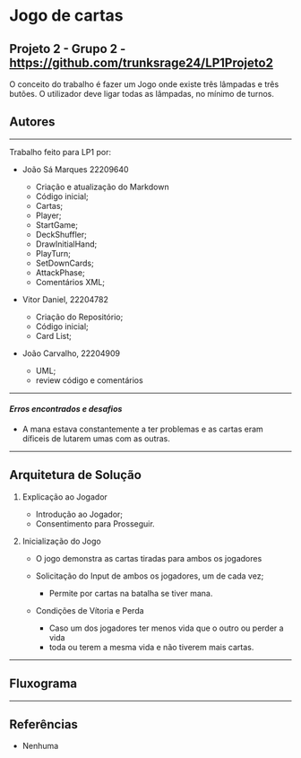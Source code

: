 # Jogo de cartas
## Projeto 2 - Grupo 2 - https://github.com/trunksrage24/LP1Projeto2

O conceito do trabalho é fazer um Jogo onde existe três lâmpadas e três butões. 
O utilizador deve ligar todas as lâmpadas, no mínimo de turnos.

## Autores
__________________________________________________________
Trabalho feito para LP1 por:
  * João Sá Marques 22209640
    * Criação e atualização do Markdown
    * Código inicial;
    * Cartas;
    * Player;
    * StartGame;
    * DeckShuffler;
    * DrawInitialHand;
    * PlayTurn;
    * SetDownCards;
    * AttackPhase;
    * Comentários XML;
    
  * Vitor Daniel, 22204782
    * Criação do Repositório;
    * Código inicial;
    * Card List;

* João Carvalho, 22204909
    * UML;
    * review código e comentários


__________________________________________________________
#### *Erros encontrados e desafios*
- A mana estava constantemente a ter problemas e as cartas eram díficeis 
de lutarem umas com as outras.

__________________________________________________________
## Arquitetura de Solução

1. Explicação ao Jogador
	- Introdução ao Jogador;
	- Consentimento para Prosseguir.

2. Inicialização do Jogo
	* O jogo demonstra as cartas tiradas para ambos os jogadores
	
	* Solicitação do Input de ambos os jogadores, um de cada vez;
		- Permite por cartas na batalha se tiver mana.
		
	* Condições de Vítoria e Perda
		- Caso um dos jogadores ter menos vida que o outro ou perder a vida 
		- toda ou terem a mesma vida e não tiverem mais cartas.

__________________________________________________________

## Fluxograma


__________________________________________________________
## Referências

* Nenhuma

